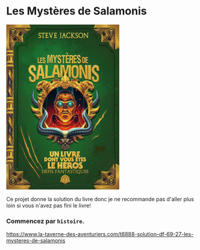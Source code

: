 # Les Mystères de Salamonis


<img src="couverture.jpg" width="300">

Ce projet donne la solution du livre donc je ne recommande pas d'aller plus loin si vous n'avez pas fini le livre!

### Commencez par `histoire`.


https://www.la-taverne-des-aventuriers.com/t8888-solution-df-69-27-les-mysteres-de-salamonis